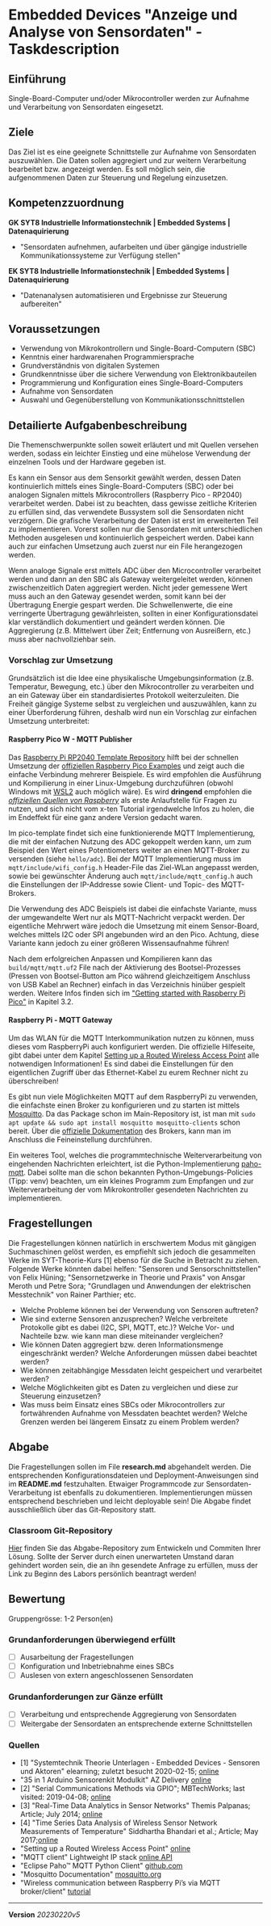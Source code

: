 # Embedded Devices "Anzeige und Analyse von Sensordaten" - Taskdescription

## Einführung
Single-Board-Computer und/oder Mikrocontroller werden zur Aufnahme und Verarbeitung von Sensordaten eingesetzt.

## Ziele
Das Ziel ist es eine geeignete Schnittstelle zur Aufnahme von Sensordaten auszuwählen. Die Daten sollen aggregiert und zur weitern Verarbeitung bearbeitet bzw. angezeigt werden. Es soll möglich sein, die aufgenommenen Daten zur Steuerung und Regelung einzusetzen.

## Kompetenzzuordnung
**GK SYT8 Industrielle Informationstechnik | Embedded Systems | Datenaquirierung**  
* "Sensordaten aufnehmen, aufarbeiten und über gängige industrielle Kommunikationssysteme zur Verfügung stellen"

**EK SYT8 Industrielle Informationstechnik | Embedded Systems | Datenaquirierung**  
* "Datenanalysen automatisieren und Ergebnisse zur Steuerung aufbereiten"

## Voraussetzungen
* Verwendung von Mikrokontrollern und Single-Board-Computern (SBC)
* Kenntnis einer hardwarenahen Programmiersprache
* Grundverständnis von digitalen Systemen
* Grundkenntnisse über die sichere Verwendung von Elektronikbauteilen
* Programmierung und Konfiguration eines Single-Board-Computers
* Aufnahme von Sensordaten
* Auswahl und Gegenüberstellung von Kommunikationsschnittstellen

## Detailierte Aufgabenbeschreibung
Die Themenschwerpunkte sollen soweit erläutert und mit Quellen versehen werden, sodass ein leichter Einstieg und eine mühelose Verwendung der einzelnen Tools und der Hardware gegeben ist.

Es kann ein Sensor aus dem Sensorkit gewählt werden, dessen Daten kontinuierlich mittels eines Single-Board-Computers (SBC) oder bei analogen Signalen mittels Mikrocontrollers (Raspberry Pico - RP2040) verarbeitet werden. Dabei ist zu beachten, dass gewisse zeitliche Kriterien zu erfüllen sind, das verwendete Bussystem soll die Sensordaten nicht verzögern. Die grafische Verarbeitung der Daten ist erst im erweiterten Teil zu implementieren. Vorerst sollen nur die Sensordaten mit unterschiedlichen Methoden ausgelesen und kontinuierlich gespeichert werden. Dabei kann auch zur einfachen Umsetzung auch zuerst nur ein File herangezogen werden.

Wenn analoge Signale erst mittels ADC über den Microcontroller verarbeitet werden und dann an den SBC als Gateway weitergeleitet werden, können zwischenzeitlich Daten aggregiert werden. Nicht jeder gemessene Wert muss auch an den Gateway gesendet werden, somit kann bei der Übertragung Energie gespart werden. Die Schwellenwerte, die eine verringerte Übertragung gewährleisten, sollten in einer Konfigurationsdatei klar verständlich dokumentiert und geändert werden können. Die Aggregierung (z.B. Mittelwert über Zeit; Entfernung von Ausreißern, etc.) muss aber nachvollziehbar sein.

### Vorschlag zur Umsetzung
Grundsätzlich ist die Idee eine physikalische Umgebungsinformation (z.B. Temperatur, Bewegung, etc.) über den Mikrocontroller zu verarbeiten und an ein Gateway über ein standardisiertes Protokoll weiterzuleiten. Die Freiheit gängige Systeme selbst zu vergleichen und auszuwählen, kann zu einer Überforderung führen, deshalb wird nun ein Vorschlag zur einfachen Umsetzung unterbreitet:

#### Raspberry Pico W - MQTT Publisher
Das [Raspberry Pi RP2040 Template Repository](https://github.com/mborko/pico-template) hilft bei der schnellen Umsetzung der [offiziellen Raspberry Pico Examples](https://github.com/raspberrypi/pico-examples) und zeigt auch die einfache Verbindung mehrerer Beispiele. Es wird empfohlen die Ausführung und Kompilierung in einer Linux-Umgebung durchzuführen (obwohl Windows mit [WSL2](https://learn.microsoft.com/en-us/windows/wsl/install) auch möglich wäre). Es wird **dringend** empfohlen die [*offiziellen Quellen von Raspberry*](https://www.raspberrypi.com/documentation/microcontrollers/) als erste Anlaufstelle für Fragen zu nutzen, und sich nicht vom x-ten Tutorial irgendwelche Infos zu holen, die im Endeffekt für eine ganz andere Version gedacht waren.

Im pico-template findet sich eine funktionierende MQTT Implementierung, die mit der einfachen Nutzung des ADC gekoppelt werden kann, um zum Beispiel den Wert eines Potentiometers weiter an einen MQTT-Broker zu versenden (siehe `hello/adc`). Bei der MQTT Implementierung muss im `mqtt/include/wifi_config.h` Header-File das Ziel-WLan angepasst werden, sowie bei gewünschter Änderung auch `mqtt/include/mqtt_config.h` auch die Einstellungen der IP-Addresse sowie Client- und Topic- des MQTT-Brokers.

Die Verwendung des ADC Beispiels ist dabei die einfachste Variante, muss der umgewandelte Wert nur als MQTT-Nachricht verpackt werden. Der eigentliche Mehrwert wäre jedoch die Umsetzung mit einem Sensor-Board, welches mittels I2C oder SPI angebunden wird an den Pico. Achtung, diese Variante kann jedoch zu einer größeren Wissensaufnahme führen!

Nach dem erfolgreichen Anpassen und Kompilieren kann das `build/mqtt/mqtt.uf2` File nach der Aktivierung des Bootsel-Prozesses (Pressen von Bootsel-Button am Pico während gleichzeitigem Anschluss von USB Kabel an Rechner) einfach in das Verzeichnis hinüber gespielt werden. Weitere Infos finden sich im ["Getting started with Raspberry Pi Pico"](https://datasheets.raspberrypi.com/pico/getting-started-with-pico.pdf) in Kapitel 3.2.

#### Raspberry Pi - MQTT Gateway
Um das WLAN für die MQTT Interkommunikation nutzen zu können, muss dieses vom RaspberryPi auch konfiguriert werden. Die offizielle Hilfeseite, gibt dabei unter dem Kapitel [Setting up a Routed Wireless Access Point](https://www.raspberrypi.com/documentation/computers/configuration.html#setting-up-a-routed-wireless-access-point) alle notwendigen Informationen! Es sind dabei die Einstellungen für den eigentlichen Zugriff über das Ethernet-Kabel zu eurem Rechner nicht zu überschreiben!

Es gibt nun viele Möglichkeiten MQTT auf dem RaspberryPi zu verwenden, die einfachste einen Broker zu konfigurieren und zu starten ist mittels [Mosquitto](https://mosquitto.org/). Da das Package schon im Main-Repository ist, ist man mit `sudo apt update && sudo apt install mosquitto mosquitto-clients` schon bereit. Über die [offizielle Dokumentation](https://mosquitto.org/documentation/) des Brokers, kann man im Anschluss die Feineinstellung durchführen.

Ein weiteres Tool, welches die programmtechnische Weiterverarbeitung von eingehenden Nachrichten erleichtert, ist die Python-Implementierung [paho-mqtt](https://github.com/eclipse/paho.mqtt.python). Dabei sollte man die schon bekannten Python-Umgebungs-Policies (Tipp: venv) beachten, um ein kleines Programm zum Empfangen und zur Weiterverarbeitung der vom Mikrokontroller gesendeten Nachrichten zu implementieren.

## Fragestellungen
Die Fragestellungen können natürlich in erschwertem Modus mit gängigen Suchmaschinen gelöst werden, es empfiehlt sich jedoch die gesammelten Werke im SYT-Theorie-Kurs [1] ebenso für die Suche in Betracht zu ziehen. Folgende Werke könnten dabei helfen: "Sensoren und Sensorschnittstellen" von Felix Hüning; "Sensornetzwerke in Theorie und Praxis" von Ansgar Meroth und Petre Sora; "Grundlagen und Anwendungen der elektrischen Messtechnik" von Rainer Parthier; etc.

* Welche Probleme können bei der Verwendung von Sensoren auftreten?
* Wie sind externe Sensoren anzusprechen? Welche verbreitete Protokolle gibt es dabei (I2C, SPI, MQTT, etc.)? Welche Vor- und Nachteile bzw. wie kann man diese miteinander vergleichen?
* Wie können Daten aggregiert bzw. deren Informationsmenge eingeschränkt werden? Welche Anforderungen müssen dabei beachtet werden?
* Wie können zeitabhängige Messdaten leicht gespeichert und verarbeitet werden?
* Welche Möglichkeiten gibt es Daten zu vergleichen und diese zur Steuerung einzusetzen?
* Was muss beim Einsatz eines SBCs oder Mikrocontrollers zur fortwährenden Aufnahme von Messdaten beachtet werden? Welche Grenzen werden bei längerem Einsatz zu einem Problem werden?

## Abgabe
Die Fragestellungen sollen im File **research.md** abgehandelt werden. Die entsprechenden Konfigurationsdateien und Deployment-Anweisungen sind im **README.md** festzuhalten. Etwaiger Programmcode zur Sensordaten-Verarbeitung ist ebenfalls zu dokumentieren. Implementierungen müssen entsprechend beschrieben und leicht deployable sein! Die Abgabe findet ausschließlich über das Git-Repository statt.

### Classroom Git-Repository
[Hier](https://classroom.github.com/a/6wu_XreF) finden Sie das Abgabe-Repository zum Entwickeln und Commiten Ihrer Lösung. Sollte der Server durch einen unerwarteten Umstand daran gehindert worden sein, die an ihn gesendete Anfrage zu erfüllen, muss der Link zu Beginn des Labors persönlich beantragt werden!

## Bewertung
Gruppengrösse: 1-2 Person(en)
### Grundanforderungen **überwiegend erfüllt**
- [ ] Ausarbeitung der Fragestellungen
- [ ] Konfiguration und Inbetriebnahme eines SBCs
- [ ] Auslesen von extern angeschlossenen Sensordaten
### Grundanforderungen **zur Gänze erfüllt**
- [ ] Verarbeitung und entsprechende Aggregierung von Sensordaten
- [ ] Weitergabe der Sensordaten an entsprechende externe Schnittstellen

### Quellen
* [1] "Systemtechnik Theorie Unterlagen - Embedded Devices - Sensoren und Aktoren" elearning; zuletzt besucht 2020-02-15; [online](https://elearning.tgm.ac.at/course/view.php?id=199)
* "35 in 1 Arduino Sensorenkit Modulkit" AZ Delivery [online](https://www.az-delivery.de/products/35-in-1-arduino-zubehor-kit?_pos=4&_sid=fc18e5112&_ss=r)
* [2] "Serial Communications Methods via GPIO"; MBTechWorks; last visited: 2019-04-08; [online](https://www.mbtechworks.com/hardware/raspberry-pi-UART-SPI-I2C.html)
* [3] "Real-Time Data Analytics in Sensor Networks" Themis Palpanas; Article; July 2014; [online](https://www.researchgate.net/publication/268348929_Real-Time_Data_Analytics_in_Sensor_Networks)
* [4] "Time Series Data Analysis of Wireless Sensor Network Measurements of Temperature" Siddhartha Bhandari et al.; Article; May 2017;[online](https://www.researchgate.net/publication/317255116_Time_Series_Data_Analysis_of_Wireless_Sensor_Network_Measurements_of_Temperature)
* "Setting up a Routed Wireless Access Point" [online](https://www.raspberrypi.com/documentation/computers/configuration.html#setting-up-a-routed-wireless-access-point)
* "MQTT client" Lightweight IP stack [online API](https://www.nongnu.org/lwip/2_1_x/group__mqtt.html)
* "Eclipse Paho™ MQTT Python Client" [github.com](https://github.com/eclipse/paho.mqtt.python)
* "Mosquitto Documentation" [mosquitto.org](https://mosquitto.org/documentation/)
* "Wireless communication between Raspberry Pi’s via MQTT broker/client" [tutorial](https://tutorials-raspberrypi.com/raspberry-pi-mqtt-broker-client-wireless-communication/)
  

---
**Version** *20230220v5*
